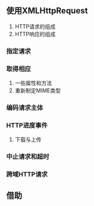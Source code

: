 ## 使用XMLHttpRequest
1. HTTP请求的组成
2. HTTP响应的组成
### 指定请求
### 取得相应
1. 一些属性和方法
2. 重新制定MIME类型
### 编码请求主体
### HTTP进度事件
1. 下载与上传
### 中止请求和超时
### 跨域HTTP请求
## 借助<script>发送HTTP请求：JSONP
1. 原理
## 基于服务器端推送事件的Comet技术
1. 一个构造函数